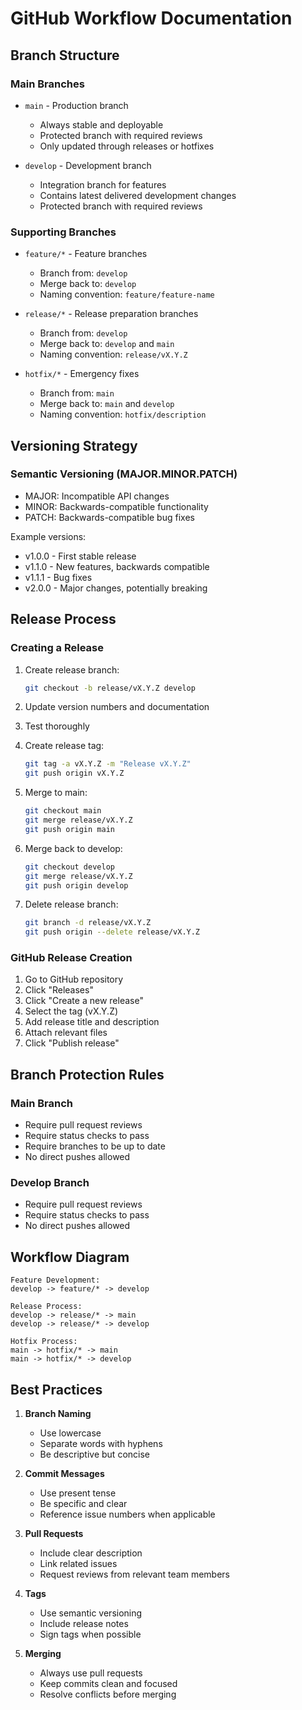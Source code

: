 # GitHub Workflow Documentation

## Branch Structure

### Main Branches
- `main` - Production branch
  - Always stable and deployable
  - Protected branch with required reviews
  - Only updated through releases or hotfixes

- `develop` - Development branch
  - Integration branch for features
  - Contains latest delivered development changes
  - Protected branch with required reviews

### Supporting Branches
- `feature/*` - Feature branches
  - Branch from: `develop`
  - Merge back to: `develop`
  - Naming convention: `feature/feature-name`

- `release/*` - Release preparation branches
  - Branch from: `develop`
  - Merge back to: `develop` and `main`
  - Naming convention: `release/vX.Y.Z`

- `hotfix/*` - Emergency fixes
  - Branch from: `main`
  - Merge back to: `main` and `develop`
  - Naming convention: `hotfix/description`

## Versioning Strategy

### Semantic Versioning (MAJOR.MINOR.PATCH)
- MAJOR: Incompatible API changes
- MINOR: Backwards-compatible functionality
- PATCH: Backwards-compatible bug fixes

Example versions:
- v1.0.0 - First stable release
- v1.1.0 - New features, backwards compatible
- v1.1.1 - Bug fixes
- v2.0.0 - Major changes, potentially breaking

## Release Process

### Creating a Release
1. Create release branch:
   ```bash
   git checkout -b release/vX.Y.Z develop
   ```

2. Update version numbers and documentation

3. Test thoroughly

4. Create release tag:
   ```bash
   git tag -a vX.Y.Z -m "Release vX.Y.Z"
   git push origin vX.Y.Z
   ```

5. Merge to main:
   ```bash
   git checkout main
   git merge release/vX.Y.Z
   git push origin main
   ```

6. Merge back to develop:
   ```bash
   git checkout develop
   git merge release/vX.Y.Z
   git push origin develop
   ```

7. Delete release branch:
   ```bash
   git branch -d release/vX.Y.Z
   git push origin --delete release/vX.Y.Z
   ```

### GitHub Release Creation
1. Go to GitHub repository
2. Click "Releases"
3. Click "Create a new release"
4. Select the tag (vX.Y.Z)
5. Add release title and description
6. Attach relevant files
7. Click "Publish release"

## Branch Protection Rules

### Main Branch
- Require pull request reviews
- Require status checks to pass
- Require branches to be up to date
- No direct pushes allowed

### Develop Branch
- Require pull request reviews
- Require status checks to pass
- No direct pushes allowed

## Workflow Diagram

```
Feature Development:
develop -> feature/* -> develop

Release Process:
develop -> release/* -> main
develop -> release/* -> develop

Hotfix Process:
main -> hotfix/* -> main
main -> hotfix/* -> develop
```

## Best Practices

1. **Branch Naming**
   - Use lowercase
   - Separate words with hyphens
   - Be descriptive but concise

2. **Commit Messages**
   - Use present tense
   - Be specific and clear
   - Reference issue numbers when applicable

3. **Pull Requests**
   - Include clear description
   - Link related issues
   - Request reviews from relevant team members

4. **Tags**
   - Use semantic versioning
   - Include release notes
   - Sign tags when possible

5. **Merging**
   - Always use pull requests
   - Keep commits clean and focused
   - Resolve conflicts before merging 